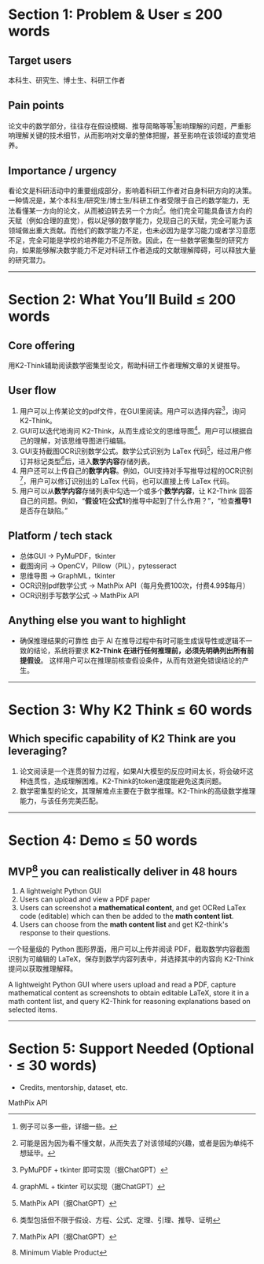 # Section 1: Problem & User ≤ 200 words
## Target users
  
  本科生、研究生、博士生、科研工作者
  
## Pain points
  
  论文中的数学部分，往往存在假设模糊、推导简略等等[^2]影响理解的问题，严重影响理解关键的技术细节，从而影响对文章的整体把握，甚至影响在该领域的直觉培养。

  [^2]: 例子可以多一些，详细一些。

## Importance / urgency
  
  看论文是科研活动中的重要组成部分，影响着科研工作者对自身科研方向的决策。一种情况是，某个本科生/研究生/博士生/科研工作者受限于自己的数学能力，无法看懂某一方向的论文，从而被迫转去另一个方向[^1]。他们完全可能具备该方向的天赋（例如合理的直觉），假以足够的数学能力，兑现自己的天赋，完全可能为该领域做出重大贡献。而他们的数学能力不足，也未必因为是学习能力或者学习意愿不足，完全可能是学校的培养能力不足所致。因此，在一些数学密集型的研究方向，如果能够解决数学能力不足对科研工作者造成的文献理解障碍，可以释放大量的研究潜力。

  [^1]: 可能是因为因为看不懂文献，从而失去了对该领域的兴趣，或者是因为单纯不想延毕。


 	

---

# Section 2: What You’ll Build ≤ 200 words
## Core offering

  用K2-Think辅助阅读数学密集型论文，帮助科研工作者理解文章的关键推导。
  
## User flow

  1. 用户可以上传某论文的pdf文件，在GUI里阅读。用户可以选择内容[^3.5]，询问K2-Think。
  2. GUI可以迭代地询问 K2-Think，从而生成论文的思维导图[^7]。用户可以根据自己的理解，对该思维导图进行编辑。
  3. GUI支持截图OCR识别数学公式。数学公式识别为 LaTex 代码[^4]，经过用户修订并标记类型[^3]后，进入**数学内容**存储列表。
  4. 用户还可以上传自己的**数学内容**。例如，GUI支持对手写推导过程的OCR识别[^6]，用户可以修订识别出的 LaTex 代码，也可以直接上传 LaTex 代码。
  5. 用户可以从**数学内容**存储列表中勾选一个或多个**数学内容**，让 K2-Think 回答自己的问题。例如，“**假设1**在**公式1**的推导中起到了什么作用？”，“检查**推导1**是否存在缺陷。”

  [^3]: 类型包括但不限于假设、方程、公式、定理、引理、推导、证明
  [^3.5]: PyMuPDF + tkinter 即可实现（据ChatGPT）
  [^4]: MathPix API（据ChatGPT）
  [^6]: MathPix API（据ChatGPT）
  [^7]: graphML + tkinter 可以实现（据ChatGPT）
  
## Platform / tech stack
  - 总体GUI -> PyMuPDF，tkinter
  - 截图询问 -> OpenCV，Pillow（PIL），pytesseract
  - 思维导图 -> GraphML，tkinter
  - OCR识别pdf数学公式 -> MathPix API（每月免费100次，付费4.99$每月）
  - OCR识别手写数学公式 -> MathPix API

    
## Anything else you want to highlight

  - 确保推理结果的可靠性
   由于 AI 在推导过程中有时可能生成误导性或逻辑不一致的结论，系统将要求 **K2-Think 在进行任何推理前，必须先明确列出所有前提假设**。
   这样用户可以在推理前核查假设条件，从而有效避免错误结论的产生。

---

# Section 3: Why K2 Think ≤ 60 words
## Which specific capability of K2 Think are you leveraging?

  1. 论文阅读是一个连贯的智力过程，如果AI大模型的反应时间太长，将会破坏这种连贯性，造成理解困难。K2-Think的token速度能避免这类问题。
  2. 数学密集型的论文，其理解难点主要在于数学推理。K2-Think的高级数学推理能力，与该任务完美匹配。
     
---

# Section 4: Demo ≤ 50 words
## MVP[^mvp] you can realistically deliver in 48 hours

  [^mvp]: Minimum Viable Product

  1. A lightweight Python GUI
  2. Users can upload and view a PDF paper
  3. Users can screenshot a **mathematical content**, and get OCRed LaTex code (editable) which can then be added to the **math content list**.
  4. Users can choose from the **math content list** and get K2-think's response to their questions.

  一个轻量级的 Python 图形界面，用户可以上传并阅读 PDF，截取数学内容截图识别为可编辑的 LaTeX，保存到数学内容列表中，并选择其中的内容向 K2-Think 提问以获取推理解释。
  
  A lightweight Python GUI where users upload and read a PDF, capture mathematical content as screenshots to obtain editable LaTeX, store it in a math content list, and query K2-Think for reasoning explanations based on selected items.

---

# Section 5: Support Needed (Optional · ≤ 30 words)
-	Credits, mentorship, dataset, etc.

  MathPix API
